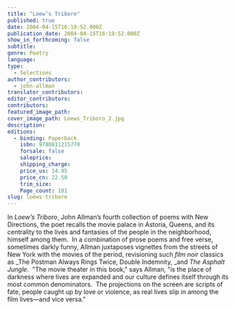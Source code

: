 ```yaml
---
title: "Loew’s Triboro"
published: true
date: 2004-04-15T16:19:52.000Z
publication_date: 2004-04-15T16:19:52.000Z
show_in_forthcoming: false
subtitle:
genre: Poetry
language:
type:
  - Selections
author_contributors:
  - john-allman
translator_contributors:
editor_contributors:
contributors:
featured_image_path:
cover_image_path: Loews_Triboro_2.jpg
description:
editions:
  - binding: Paperback
    isbn: 9780811215770
    forsale: false
    saleprice:
    shipping_charge:
    price_us: 14.95
    price_cn: 22.50
    trim_size:
    Page_count: 101
slug: loews-triboro
---
```


In _Loew’s Triboro_, John Allman’s fourth collection of poems with New Directions, the poet recalls the movie palace in Astoria, Queens, and its centrality to the lives and fantasies of the people in the neighborhood, himself among them.  In a combination of prose poems and free verse, sometimes darkly funny, Allman juxtaposes vignettes from the streets of New York with the movies of the period, revisioning such _film noir_ classics as _The Postman Always Rings Twice, Double Indemnity, _and _The Asphalt Jungle_.  "The movie theater in this book," says Allman, "is the place of darkness where lives are expanded and our culture defines itself through its most common denominators.  The projections on the screen are scripts of fate, people caught up by love or violence, as real lives slip in among the film lives—and vice versa."

